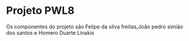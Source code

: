 # Projeto PWL8 
Os componentes do projeto são Felipe da silva freitas,João pedro simião dos santos e Homero Duarte Linakis

